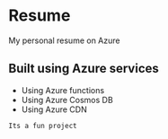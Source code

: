 # Resume
My personal resume on Azure


## Built using Azure services
- Using Azure functions
- Using Azure Cosmos DB
- Using Azure CDN



```
Its a fun project
```